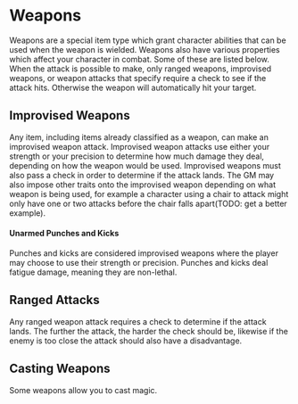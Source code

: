# Weapons

Weapons are a special item type which grant character abilities that can be used when the weapon is wielded. Weapons also have various properties which affect your character in combat. Some of these are listed below. When the attack is possible to make, only ranged weapons, improvised weapons, or weapon attacks that specify require a check to see if the attack hits. Otherwise the weapon will automatically hit your target.

## Improvised Weapons
Any item, including items already classified as a weapon, can make an improvised weapon attack. Improvised weapon attacks use either your strength or your precision to determine how much damage they deal, depending on how the weapon would be used.  Improvised weapons must also pass a check in order to determine if the attack lands. The GM may also impose other traits onto the improvised weapon depending on what weapon is being used, for example a character using a chair to attack might only have one or two attacks before the chair falls apart(TODO: get a better example).

#### Unarmed Punches and Kicks
Punches and kicks are considered improvised weapons where the player may choose to use their strength or precision. Punches and kicks deal fatigue damage, meaning they are non-lethal.

## Ranged Attacks
Any ranged weapon attack requires a check to determine if the attack lands. The further the attack, the harder the check should be, likewise if the enemy is too close the attack should also have a disadvantage.

## Casting Weapons
Some weapons allow you to cast magic.
